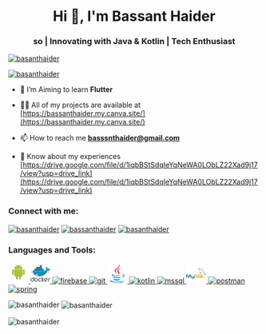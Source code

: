 <h1 align="center">Hi 👋, I'm Bassant Haider</h1>
<h3 align="center">so | Innovating with Java & Kotlin | Tech Enthusiast</h3>

<p align="left"> <a href="https://github.com/ryo-ma/github-profile-trophy"><img src="https://github-profile-trophy.vercel.app/?username=basanthaider" alt="basanthaider" /></a> </p>

<p align="left"> <a href="https://twitter.com/basanthaider" target="blank"><img src="https://img.shields.io/twitter/follow/basanthaider?logo=twitter&style=for-the-badge" alt="basanthaider" /></a> </p>

- 🌱 I’m Aiming to learn **Flutter**

- 👨‍💻 All of my projects are available at [https://bassanthaider.my.canva.site/](https://bassanthaider.my.canva.site/)

- 📫 How to reach me **basssnthaider@gmail.com**

- 📄 Know about my experiences [https://drive.google.com/file/d/1iqbBStSdqIeYqNeWA0LObLZ22Xad9j17/view?usp=drive_link](https://drive.google.com/file/d/1iqbBStSdqIeYqNeWA0LObLZ22Xad9j17/view?usp=drive_link)

<h3 align="left">Connect with me:</h3>
<p align="left">
<a href="https://twitter.com/basanthaider" target="blank"><img align="center" src="https://raw.githubusercontent.com/rahuldkjain/github-profile-readme-generator/master/src/images/icons/Social/twitter.svg" alt="basanthaider" height="30" width="40" /></a>
<a href="https://linkedin.com/in/bassanthaider" target="blank"><img align="center" src="https://raw.githubusercontent.com/rahuldkjain/github-profile-readme-generator/master/src/images/icons/Social/linked-in-alt.svg" alt="bassanthaider" height="30" width="40" /></a>
<a href="https://kaggle.com/basanthaider" target="blank"><img align="center" src="https://raw.githubusercontent.com/rahuldkjain/github-profile-readme-generator/master/src/images/icons/Social/kaggle.svg" alt="basanthaider" height="30" width="40" /></a>
</p>

<h3 align="left">Languages and Tools:</h3>
<p align="left"> <a href="https://developer.android.com" target="_blank" rel="noreferrer"> <img src="https://raw.githubusercontent.com/devicons/devicon/master/icons/android/android-original-wordmark.svg" alt="android" width="40" height="40"/> </a> <a href="https://www.docker.com/" target="_blank" rel="noreferrer"> <img src="https://raw.githubusercontent.com/devicons/devicon/master/icons/docker/docker-original-wordmark.svg" alt="docker" width="40" height="40"/> </a> <a href="https://firebase.google.com/" target="_blank" rel="noreferrer"> <img src="https://www.vectorlogo.zone/logos/firebase/firebase-icon.svg" alt="firebase" width="40" height="40"/> </a> <a href="https://git-scm.com/" target="_blank" rel="noreferrer"> <img src="https://www.vectorlogo.zone/logos/git-scm/git-scm-icon.svg" alt="git" width="40" height="40"/> </a> <a href="https://www.java.com" target="_blank" rel="noreferrer"> <img src="https://raw.githubusercontent.com/devicons/devicon/master/icons/java/java-original.svg" alt="java" width="40" height="40"/> </a> <a href="https://kotlinlang.org" target="_blank" rel="noreferrer"> <img src="https://www.vectorlogo.zone/logos/kotlinlang/kotlinlang-icon.svg" alt="kotlin" width="40" height="40"/> </a> <a href="https://www.microsoft.com/en-us/sql-server" target="_blank" rel="noreferrer"> <img src="https://www.svgrepo.com/show/303229/microsoft-sql-server-logo.svg" alt="mssql" width="40" height="40"/> </a> <a href="https://www.mysql.com/" target="_blank" rel="noreferrer"> <img src="https://raw.githubusercontent.com/devicons/devicon/master/icons/mysql/mysql-original-wordmark.svg" alt="mysql" width="40" height="40"/> </a> <a href="https://postman.com" target="_blank" rel="noreferrer"> <img src="https://www.vectorlogo.zone/logos/getpostman/getpostman-icon.svg" alt="postman" width="40" height="40"/> </a> <a href="https://spring.io/" target="_blank" rel="noreferrer"> <img src="https://www.vectorlogo.zone/logos/springio/springio-icon.svg" alt="spring" width="40" height="40"/> </a> </p>

<p><img align="left" src="https://github-readme-stats.vercel.app/api/top-langs?username=basanthaider&show_icons=true&locale=en&layout=compact" alt="basanthaider" /></p>

<p>&nbsp;<img align="center" src="https://github-readme-stats.vercel.app/api?username=basanthaider&show_icons=true&locale=en" alt="basanthaider" /></p>

<p><img align="center" src="https://github-readme-streak-stats.herokuapp.com/?user=basanthaider&" alt="basanthaider" /></p>
